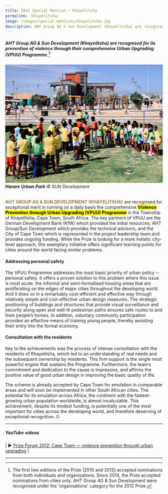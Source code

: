 ```yaml
---
title: 2012 Special Mention — Khayelitsha
permalink: /khayelitsha/
image: /images/special-mentions/khayelitsha.jpg
description: AHT Group AG & Sun Development (Khayelitsha) are recognised for its prevention of violence through their comprehensive Urban Upgrading (VPUU) Programme.
---
```


##### AHT Group AG & Sun Development (Khayelitsha) are recognised for its prevention of violence through their comprehensive Urban Upgrading (VPUU) Programme.[^1]

###### ![Khayelitsha](/images/special-mentions/khayelitsha.jpg)**Harare Urban Park** © SUN Development

<b><font color="#967942">AHT GROUP AG & SUN DEVELOPMENT (KHAYELITSHA)</font></b> are recognised for exceptional merit in running on a daily basis the comprehensive **<mark>Violence Prevention through Urban Upgrading (VPUU) Programme</mark>** in the Township of Khayelitsha, Cape Town, South Africa. The key partners of VPUU are the German Development Bank (KfW) which provided the initial resources; AHT Group/Sun Development which provides the technical advisors; and the City of Cape Town which is represented in the project leadership team and provides ongoing funding. While the Prize is looking for a more holistic city-level approach, this exemplary initiative offers significant learning points for cities around the world facing similar problems.

#### **Addressing personal safety**

The VPUU Programme addresses the most basic priority of urban policy -- personal safety. It offers a proven solution to this problem where this issue is most acute: the informal and semi-formalised housing areas that are proliferating on the edges of major cities throughout the developing world. And it does so in a remarkably cost-efficient and effective way through relatively simple and cost-effective urban design measures. The strategic positioning of buildings and structures that provide visual surveillance and security along open and well-lit pedestrian paths ensures safe routes to and from people’s homes. In addition, voluntary community participation provides an effective means of training young people, thereby assisting their entry into the formal economy.

#### **Consultation with the residents**

Key to the achievements was the process of intense consultation with the residents of Khayelitsha, which led to an understanding of real needs and the subsequent ownership by residents. This firm support is the single most powerful engine that sustains the Programme. Furthermore, the team’s commitment and dedication to the cause is impressive, and affirms the positive value of good urban design in improving the basic quality of life.

The scheme is already accepted by Cape Town for emulation in comparable areas and will soon be implemented in other South African cities. The potential for its emulation across Africa, the continent with the fastest-growing urban population worldwide, is almost incalculable. This achievement, despite its modest funding, is potentially one of the most important for cities across the developing world, and therefore deserving of exceptional recognition. **<font color="#967942">O</font>**

---

##### **YouTube videos**

| ▶️ [Prize Forum 2012: Cape Town — violence prevention through urban upgrading](https://youtu.be/39r96ZESjvU) |

---

[^1]: The first two editions of the Prize (2010 and 2012) accepted nominations from both individuals and organisations. Since 2014, the Prize accepted nominations from cities only. AHT Group AG & Sun Development were recognised under the 'organisations' category for the 2012 Prize.
